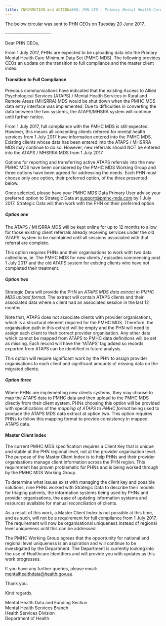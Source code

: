 ```yaml
---
title: INFORMATION and ACTION&#58; PHN CEO - Primary Mental Health Care Minimum Data Set Update
---
```


The below circular was sent to PHN CEOs on Tuesday 20 June 2017.

\-\-\-\-\-\-\-\-\-\-\-\-\-\-\-\-\-\-\-\-\-\-\-

Dear PHN CEOs,

From 1 July 2017, PHNs are expected to be uploading data into the Primary Mental Health Care Minimum Data Set (PMHC MDS). The following provides CEOs an update on the transition to full compliance and the master client index.

#### Transition to Full Compliance

Previous communications have indicated that the existing Access to Allied Psychological Services (ATAPS) / Mental Health Services in Rural and Remote Areas (MHSRRA) MDS would be shut down when the PMHC MDS data entry interface was implemented. Due to difficulties in converting the data between the two systems, the ATAPS/MHSRA system will continue until further notice.

From 1 July 2017, full compliance with the PMHC MDS is still expected. However, this means all consenting clients referred for mental health services from 1 July 2017 have information entered into the PMHC MDS. Existing clients whose data has been entered into the ATAPS / MHSRRA MDS may continue to do so. However, new referrals should NOT be entered into the ATAPS / MHSRRA MDS from 1 July 2017.

Options for reporting and transferring active ATAPS referrals into the new PMHC MDS have been considered by the PMHC MDS Working Group and three options have been agreed for addressing the needs. Each PHN must choose only one option, their preferred option, of the three presented below.

Once selected, please have your PMHC MDS Data Primary User advise your preferred option to Strategic Data at [support@pmhc-mds.com](mailto:support@pmhc-mds.com) by 1 July 2017. Strategic Data will then work with the PHN on their preferred option.

##### Option one

The ATAPS / MHSRRA MDS will be kept online for up to 12 months to allow for those existing client referrals already receiving services under the old ‘ATAPS’ system to be maintained until all sessions associated with that referral are complete.

This option requires PHNs and their organisations to work with two data collections, ie: The PMHC MDS for new clients / episodes commencing post 1 July 2017 and the old ATAPS system for existing clients who have not completed their treatment.

##### Option two

Strategic Data will provide the PHN an *ATAPS MDS data extract in PMHC MDS upload format*. The extract will contain ATAPS clients and their associated data where a client had an associated session in the last 12 months.

Note that, ATAPS does not associate clients with provider organisations, which is a structural element required for the PMHC MDS. Therefore, the organisation path in this extract will be empty and the PHN will need to assign each client to their correct provider organisation. Any other data which cannot be mapped from ATAPS to PMHC data definitions will be set as missing. Each record will have the ‘!ATAPS’ tag added so records exported from ATAPS can be identified in future analysis.

This option will require significant work by the PHN to assign provider organisations to each client and significant amounts of missing data on the migrated clients.

##### Option three

Where PHNs are implementing new clients systems, they may choose to map the ATAPS data to PMHC data and then upload to the PMHC MDS directly from their client system. PHNs choosing this option will be provided with specifications of the *mapping of ATAPS to PMHC format* being used to produce the ATAPS MDS data extract at option two. This option requires PHNs to follow this mapping format to provide consistency in mapped ATAPS data.

#### Master Client Index

The current PMHC MDS specification requires a Client Key that is unique and stable at the PHN regional level, not at the provider organisation level. The purpose of the Master Client Index is to help PHNs and their provider organisations manage client information across the PHN region. This requirement has proven problematic for PHNs and is being worked through by the PMHC MDS Working Group.

To determine what issues exist with managing the client key and possible solutions, nine PHNs worked with Strategic Data to describe their models for triaging patients, the information systems being used by PHNs and provider organisations, the ease of updating information systems and resources available for manual reconciliation of clients.

As a result of this work, a Master Client Index is not possible at this time, and as such, will not be a requirement for full compliance from 1 July 2017. The requirement will now be organisational uniqueness instead of regional level uniqueness until this can be addressed.

The PMHC Working Group agrees that the opportunity for national and regional level uniqueness is an aspiration and will continue to be investigated by the Department. The Department is currently looking into the use of Healthcare Identifiers and will provide you with updates as this work progresses.

If you have any further queries, please email: [mentalhealthdata@health.gov.au](mailto:mentalhealthdata@health.gov.au).

Thank you.

Kind regards,


Mental Health Data and Funding Section  
Mental Health Services Branch  
Health Services Division  
Department of Health
